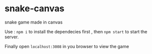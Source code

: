 # snake-canvas
snake game made in canvas

Use : <code>npm i</code> to install the dependecies first , then <code>npm start</code> to start the server.

Finally open <code>localhost:3008</code> in you browser to view the game
